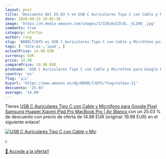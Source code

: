 ```yaml
---
layout: post
title: 'Descuento del 25.03 % en USB C Auriculares Tipo C con Cable y Mic'
date: 2020-09-25 19:05:38
image: 'https://m.media-amazon.com/images/I/31KsKoIZCdL._SL200_.jpg'
comments: true
category: ofertas
author: ring
slug: 'B08DLTJQY5-es USB C Auriculares Tipo C con Cable y Micrófono para Google...'
tags: [ 'tole.es','ipad', ]
actualPrice: 14.98 EUR
currency: EUR
price: 14.98
comparePrice: 19.98 EUR
prodname: 'USB C Auriculares Tipo C con Cable y Micrófono para Google Pixel  Samsung  Huawei  Xiaomi  iPad Pro  MacBook Pro | Air  Blanco '
country: 'es'
flag: '🇪🇸'
buyurl: 'https://www.amazon.es/dp/B08DLTJQY5/?tag=tolees-21'
descuento: '25.03'
average: '14.98'
---
```


Tienes [USB C Auriculares Tipo C con Cable y Micrófono para Google Pixel  Samsung  Huawei  Xiaomi  iPad Pro  MacBook Pro | Air  Blanco ](https://www.amazon.es/dp/B08DLTJQY5/?tag=tolees-21) con un 25.03 % de descuento con precio de oferta de 14.98 EUR (original: 19.98 EUR) en el siguiente enlace!

[![USB C Auriculares Tipo C con Cable y Mic](https://m.media-amazon.com/images/I/31KsKoIZCdL._SL200_.jpg)](https://www.amazon.es/dp/B08DLTJQY5/?tag=tolees-21)

ℹ️:


[🛒 Accede a la oferta!!](https://www.amazon.es/dp/B08DLTJQY5/?tag=tolees-21)
